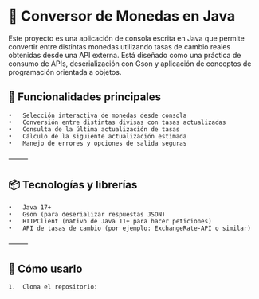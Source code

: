 # 💱 Conversor de Monedas en Java

Este proyecto es una aplicación de consola escrita en Java que permite convertir entre distintas monedas utilizando tasas de cambio reales obtenidas desde una API externa. Está diseñado como una práctica de consumo de APIs, deserialización con Gson y aplicación de conceptos de programación orientada a objetos.

## 🚀 Funcionalidades principales
	•	Selección interactiva de monedas desde consola
	•	Conversión entre distintas divisas con tasas actualizadas
	•	Consulta de la última actualización de tasas
	•	Cálculo de la siguiente actualización estimada
	•	Manejo de errores y opciones de salida seguras

⸻

## 📦 Tecnologías y librerías
	•	Java 17+
	•	Gson (para deserializar respuestas JSON)
	•	HTTPClient (nativo de Java 11+ para hacer peticiones)
	•	API de tasas de cambio (por ejemplo: ExchangeRate-API o similar)

⸻

## 🧭 Cómo usarlo
	1.	Clona el repositorio:
